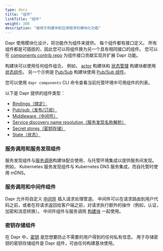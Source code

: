 ```yaml
---
type: docs
title: "组件"
linkTitle: "组件"
weight: 300
description: "被用于构建块和应用程序的模块化功能"
---
```


Dapr 使用模块化设计，将功能作为组件来提供。 每个组件都有接口定义。  所有组件都是可插拔的，因此您可以将组件换为另一个具有相同接口的组件。 您可以在 [components contrib repo](https://github.com/dapr/components-contrib) 为组件接口贡献实现并扩展 Dapr 功能。

 构建块可以使用任何组件组合。 例如， [actor]({{X12X}}) 构建块和 [状态管理]({{X13X}}) 构建块都使用 [状态组件](https://github.com/dapr/components-contrib/tree/master/state)。  另一个示例是 [Pub/Sub]({{X14X}}) 构建块使用 [ Pub/Sub 组件](https://github.com/dapr/components-contrib/tree/master/pubsub)。

 您可以使用 `dapr components` CLI 命令查看当前托管环境中可用组件的列表。

 以下是 Dapr 提供的组件类型：

* [Bindings（绑定）](https://github.com/dapr/components-contrib/tree/master/bindings)
* [Pub/sub（发布/订阅）](https://github.com/dapr/components-contrib/tree/master/pubsub)
* [Middleware（中间件）](https://github.com/dapr/components-contrib/tree/master/middleware)
* [Service discovery name resolution（服务发现名称解析）](https://github.com/dapr/components-contrib/tree/master/nameresolution)
* [Secret stores（密钥存储）](https://github.com/dapr/components-contrib/tree/master/secretstores)
* [State（状态）](https://github.com/dapr/components-contrib/tree/master/state)

### 服务调用和服务发现组件
服务发现组件与[服务调用]({{X22X}})构建块配合使用，与托管环境集成以提供服务间发现。 例如， Kubernetes 服务发现组件与 Kubernetes DNS 服务集成，而自托管时使用 mDNS。

### 服务调用和中间件组件
Dapr 允许将自定义 [中间件]({{X24X}})  插入请求处理管道。 中间件可以在请求路由到用户代码之前，或者在将请求返回给客户端之前，对请求执行额外的操作（例如，认证，加密和消息转换）。 中间件组件与服务调用 [构建块]({{X25X}}) 一起使用。

### 密钥存储组件
在 Dapr 中，[密钥]({{X28X}}) 是您想要防止不需要的用户得到的任何私有信息。 用于存储密钥的密钥存储组件是 Dapr 组件，可由任何构建基块使用。

